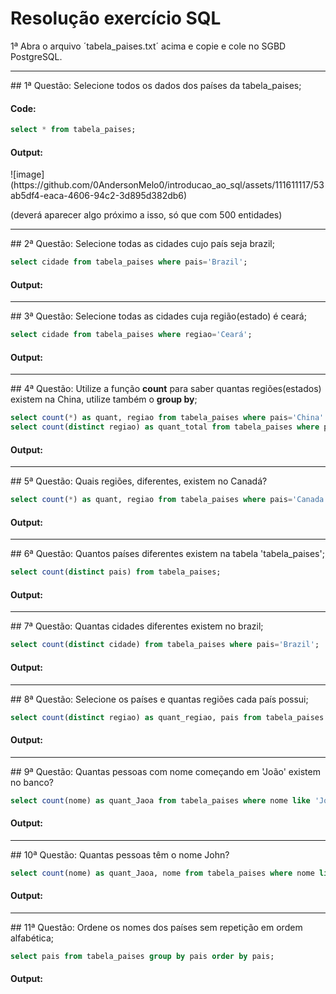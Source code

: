 # Resolução exercício SQL

1ª Abra o arquivo ´tabela_paises.txt´ acima e copie e cole no SGBD PostgreSQL.
<hr>
## 1ª Questão:
Selecione todos os dados dos países da tabela_paises;

<h4>Code:</h4>

```sql
select * from tabela_paises;
```
<h4>Output:</h4>
![image](https://github.com/0AndersonMelo0/introducao_ao_sql/assets/111611117/53ab5df4-eaca-4606-94c2-3d895d382db6)

(deverá aparecer algo próximo a isso, só que com 500 entidades)

<hr>
## 2ª Questão:
Selecione todas as cidades cujo país seja brazil;

```sql
select cidade from tabela_paises where pais='Brazil';
```
<h4>Output:</h4>

<hr>
## 3ª Questão:
Selecione todas as cidades cuja região(estado) é ceará;

```sql
select cidade from tabela_paises where regiao='Ceará';
```
<h4>Output:</h4>

<hr>
## 4ª Questão:
Utilize a função <b>count</b> para saber quantas regiões(estados) existem na China,
utilize também o <b>group by</b>;

```sql
select count(*) as quant, regiao from tabela_paises where pais='China' group by regiao;
select count(distinct regiao) as quant_total from tabela_paises where pais='China';
```
<h4>Output:</h4>

<hr>
## 5ª Questão:
Quais regiões, diferentes, existem no Canadá?

```sql
select count(*) as quant, regiao from tabela_paises where pais='Canada' group by regiao;
```
<h4>Output:</h4>

<hr>
## 6ª Questão:
Quantos países diferentes existem na tabela 'tabela_paises';

```sql
select count(distinct pais) from tabela_paises;
```
<h4>Output:</h4>

<hr>
## 7ª Questão:
Quantas cidades diferentes existem no brazil;

```sql
select count(distinct cidade) from tabela_paises where pais='Brazil';
```
<h4>Output:</h4>

<hr>
## 8ª Questão:
Selecione os países e quantas regiões cada país possui;

```sql
select count(distinct regiao) as quant_regiao, pais from tabela_paises group by pais;
```
<h4>Output:</h4>

<hr>
## 9ª Questão:
Quantas pessoas com nome começando em 'João' existem no banco?

```sql
select count(nome) as quant_Jaoa from tabela_paises where nome like 'João%';
```
<h4>Output:</h4>

<hr>
## 10ª Questão:
Quantas pessoas têm o nome John?

```sql
select count(nome) as quant_Jaoa, nome from tabela_paises where nome like 'John%' group by nome;
```
<h4>Output:</h4>

<hr>
## 11ª Questão:
Ordene os nomes dos países sem repetição em ordem alfabética;

```sql
select pais from tabela_paises group by pais order by pais;
```
<h4>Output:</h4>
